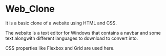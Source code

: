 # Web_Clone
It is a basic clone of a website using HTML and CSS.

The website is a text editor for Windows that contains a navbar and some text alongwith different languages to download to convert into. 

CSS properties like Flexbox and Grid are used here.
